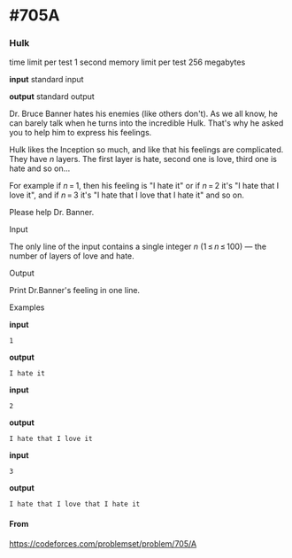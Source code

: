 # #705A

### Hulk

time limit per test
1 second
memory limit per test
256 megabytes

**input**
standard input

**output**
standard output

Dr. Bruce Banner hates his enemies (like others don't). As we all know, he can barely talk when he turns into the incredible Hulk. That's why he asked you to help him to express his feelings.

Hulk likes the Inception so much, and like that his feelings are complicated. They have *n* layers. The first layer is hate, second one is love, third one is hate and so on...

For example if *n* = 1, then his feeling is "I hate it" or if *n* = 2 it's "I hate that I love it", and if *n* = 3 it's "I hate that I love that I hate it" and so on.

Please help Dr. Banner.

Input

The only line of the input contains a single integer *n* (1 ≤ *n* ≤ 100) — the number of layers of love and hate.

Output

Print Dr.Banner's feeling in one line.

Examples

**input**

```
1
```

**output**

```
I hate it
```



**input**

```
2
```

**output**

```
I hate that I love it
```



**input**

```
3
```

**output**

```
I hate that I love that I hate it
```



#### From

https://codeforces.com/problemset/problem/705/A
